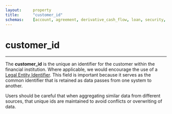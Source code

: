 ```yaml
---
layout:		property
title:		"customer_id"
schemas:	[account, agreement, derivative_cash_flow, loan, security, derivative]
---
```


# customer_id

---

The **customer_id** is the unique an identifier for the customer within the financial institution. Where applicable, we would encourage the use of a [Legal Entity Identifier][lei]. This field is important because it serves as the common identifier that is retained as data passes from one system to another.

Users should be careful that when aggregating similar data from different sources, that unique ids are maintained to avoid conflicts or overwriting of data.


[lei]: https://www.gleif.org/
